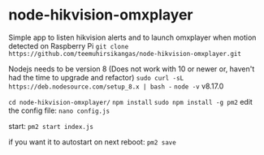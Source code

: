 # node-hikvision-omxplayer

Simple app to listen hikvision alerts and to launch omxplayer when motion detected on Raspberry Pi
`git clone https://github.com/teemuhirsikangas/node-hikvision-omxplayer.git`

Nodejs needs to be version 8 (Does not work with 10 or newer or, haven't had the time to upgrade and refactor)
`sudo curl -sL https://deb.nodesource.com/setup_8.x | bash -`
`node -v`
v8.17.0

`cd node-hikvision-omxplayer/`
`npm install`
`sudo npm install -g pm2`
edit the config file: `nano config.js`

start:
`pm2 start index.js`

if you want it to autostart on next reboot:
`pm2 save`
